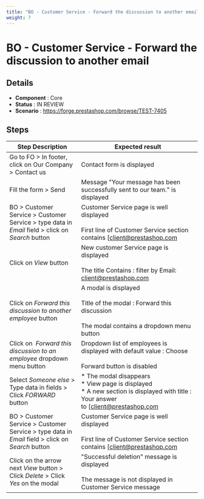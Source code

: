 ```yaml
---
title: "BO - Customer Service - Forward the discussion to another email"
weight: 7
---
```


# BO - Customer Service - Forward the discussion to another email
## Details
* **Component** : Core
* **Status** : IN REVIEW
* **Scenario** : https://forge.prestashop.com/browse/TEST-7405

## Steps
| Step Description | Expected result |
| ----- | ----- |
| Go to FO > In footer, click on Our Company > Contact us | Contact form is displayed |
| Fill the form > Send | Message "Your message has been successfully sent to our team." is displayed |
| BO > Customer Service > Customer Service > type data in *Email* field > click on *Search* button | Customer Service page is well displayed<br><br>First line of Customer Service section contains [client@prestashop.com|mailto:client@prestashop.com] <br><br>Reset button is displayed |
| Click on *View* button | New customer Service page is displayed<br><br>The title Contains : filter by Email: client@prestashop.com |
| Click on *Forward this discussion to another employee* button | A modal is displayed<br><br>Title of the modal : Forward this discussion<br><br>The modal contains a dropdown menu button |
| Click on  *Forward this discussion to an employee* dropdown menu button | Dropdown list of employees is displayed with default value : Choose<br><br>Forward button is disabled |
| Select *Someone else* > Type data in fields > Click *FORWARD* button | * The modal disappears<br> * View page is displayed<br> * A new section is displayed with title : Your answer to [client@prestashop.com|mailto:client@prestashop.com]<br> * In Orders and messages timeline section the forwarded message is displayed with comment and destination mail (manager@prestashop.com) |
| BO > Customer Service > Customer Service > type data in *Email* field > click on *Search* button | Customer Service page is well displayed<br><br>First line of Customer Service section contains [client@prestashop.com|mailto:client@prestashop.com] <br><br>Reset button is displayed |
| Click on the arrow next *View* button > Click *Delete* > Click *Yes* on the modal | "Successful deletion" message is displayed<br><br>The message is not displayed in Customer Service message |
